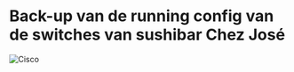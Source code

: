 # Back-up van de running config van de switches van sushibar Chez José

![Cisco](https://media.designrush.com/inspiration_images/134803/conversions/_1511457462_313_cisco-preview.jpg)
